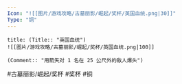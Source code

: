 ```yaml
---
Icon: "![[图片/游戏攻略/古墓丽影/崛起/奖杯/英国血统.png|30]]"
Type: "铜"
---
```

```ad-common-bronze-trophy
title: (Title:: "英国血统")
![[图片/游戏攻略/古墓丽影/崛起/奖杯/英国血统.png|100]]

(Comment:: "用箭矢对 1 名在 25 公尺外的敌人爆头")
```

#古墓丽影/崛起/奖杯 #奖杯 #铜
